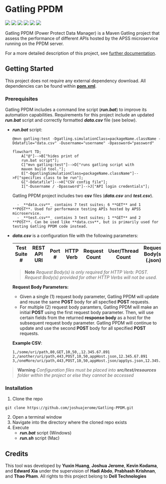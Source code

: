 # Gatling PPDM
[![](https://img.shields.io/badge/Dell-blue?style=for-the-badge)](https://www.dell.com/en-us)
[![](https://img.shields.io/badge/Maven-red?style=for-the-badge)](https://maven.apache.org/)
[![](https://img.shields.io/badge/Gatling-blueviolet?style=for-the-badge)](https://gatling.io/docs/gatling/)
[![](https://img.shields.io/badge/Jenkins-yellow?style=for-the-badge)](https://www.jenkins.io/doc/)
[![](https://img.shields.io/badge/PPDM-orange?style=for-the-badge)](https://www.dell.com/en-us/dt/data-protection/powerprotect-data-manager.htm#:~:text=%20PowerProtect%20Data%20Manager%20%201%20Orchestrate%20protection,Leverage%20your%20existing%20Dell%20PowerProtect%20appliances%20More%20)
[![](https://img.shields.io/badge/github-blue?style=for-the-badge)](https://github.com/joshuajerome/Gatling-PPDM)

Gatling PPDM (Power Protect Data Manager) is a Maven Gatling project that assess the performance of different APIs hosted by the APSS microservice running on the PPDM server.

For a more detailed description of this project, see [further documentation](https://github.com/joshuajerome/Gatling-PPDM/blob/master/READMORE.md#gatling-ppdm).

## Getting Started
This project does not require any external dependency download. All dependencies can be found within **[pom.xml](https://github.com/joshuajerome/Gatling-PPDM/blob/master/pom.xml)**.

### Prerequisites
Gatling PPDM includes a command line script (_**run.bat**_) to improve its automation capabilities.
Requirements for this project include an updated _**run.bat**_ script and correctly formatted _**data.csv**_ file (see below).

- _**run.bat**_ script:
    ```
    @mvn gatling:test -Dgatling.simulationClass=packageName.className -Ddatafile="data.csv" -Dusername="username" -Dpassword="password"
    ```
    ```mermaid
    flowchart TD;
        A["@"]-->B["hides print of
        run.bat script"];
        C["mvn gatling:test"]-->D["runs gatling script with 
        maven build tool."];
        E["-DgatlingSimulationClass=packageName.className"]-->F["specifies class to be run"];
        G["-Ddatafile"]-->H["CSV config file"];
        I["-Dusername / -Dpassword"]-->J["API login credentials"];
    ```
    
    Gatling PPDM project includes two **csv** files (_**data.csv**_ and _**test.csv**_). 

        - _**data.csv**_ contains 7 test suites; 6 **GET** and 1 **POST**. Used for performance testing APIs hosted by APSS microservice. 
        - _**test.csv**_ contains 3 test suites; 1 **GET** and 2 **POST**. Can be used like **data.csv**, but is primarily used for testing Gatling PPDM code instead. 
    
- _**data.csv**_ is a configuration file with the following parameters:

    Test Suite #|REST API URI|Port #|HTTP Verb|Request Count|User/Thread Count|Request Body(s) (.json)|Test Duration|IP Address
    ---|---|---|---|---|---|---|---|---

    > __Note__ 
    > _Request Body(s) is only required for HTTP Verb: POST. Request Body(s) provided for other HTTP Verbs will not be used._

    **Request Body Parameters:**
    - Given a single (1) request body parameter, Gatling PPDM will update and reuse the same **POST** body for all specfied **POST** requests.
    - For multiple (2) request body paramters, Gatling PPDM will make an initial **POST** using the first request body parameter. Then, will use certain fields from the returned **response body** as a host for the subsequent request body parameter. Gatling PPDM will continue to update and use the second **POST** body for all specified **POST** requests.   
    
    **Example CSV**:
    ```
    1,/some/uri/path,80,GET,10,50,,12.345.67.891
    2,/another/uri/path,443,POST,10,50,appHost.json,12.345.67.891
    3,/oneMore/uri/path,443,POST,10,50,appHost.json/appSys.json,12.345.67.891
    ```
> __Warning__ _Configuration files must be placed into **src/test/resources** folder within the project or else they cannot be accessed_

### Installation
1. Clone the repo
```
git clone https://github.com/joshuajerome/Gatling-PPDM.git
```
2. Open a terminal window
3. Navigate into the directory where the cloned repo exists
4. Execute 
      - _**run.bat**_ script (Windows)
      - _**run.sh**_ script (Mac)

## Credits
This tool was developed by **Yuxin Huang**, **Joshua Jerome**, **Kevin Kodama**, and **Edward Xia** under the supervision of **Hadi Abdo**, **Prabhash Krishnan**, and **Thao Pham**. All rights to this project belong to **Dell Technologies**

